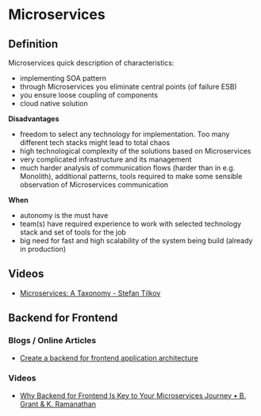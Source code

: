 # Microservices

## Definition
Microservices quick description of characteristics:
* implementing SOA pattern
* through Microservices you eliminate central points \(of failure ESB\) 
* you ensure loose coupling of components
* cloud native solution 

**Disadvantages**
* freedom to select any technology for implementation. Too many different tech stacks might lead to total chaos
* high technological complexity of the solutions based on Microservices
* very complicated infrastructure and its management
* much harder analysis of communication flows \(harder than in e.g. Monolith), additional patterns, tools required to
make some sensible observation of Microservices communication 

**When**
* autonomy is the must have
* team\(s\) have required experience to work with selected technology stack and set of tools for the job
* big need for fast and high scalability of the system being build \(already in production\)



## Videos
* [Microservices: A Taxonomy - Stefan Tilkov](https://www.youtube.com/watch?time_continue=6&v=iS-f1PfBSzw)

## Backend for Frontend

### Blogs / Online Articles
* [Create a backend for frontend application architecture](https://developer.ibm.com/patterns/create-backend-for-frontend-application-architecture/)

### Videos
* [Why Backend for Frontend Is Key to Your Microservices Journey • B. Grant & K. Ramanathan](https://www.youtube.com/watch?v=PwgQZ8eCGxA)
